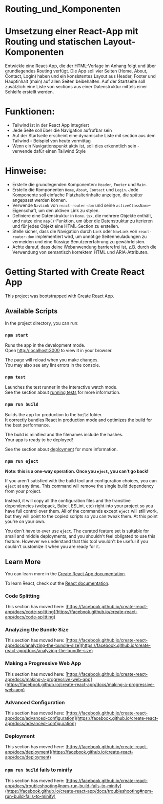 # Routing_und_Komponenten
# Umsetzung einer React-App mit Routing und statischen Layout-Komponenten

Entwickle eine React-App, die der HTML-Vorlage im Anhang folgt und über grundlegendes Routing verfügt. Die App soll vier Seiten (Home, About, Contact, Login) haben und ein konsistentes Layout aus Header, Footer und Hauptinhalt (main) auf allen Seiten beibehalten. Auf der Startseite soll zusätzlich eine Liste von sections aus einer Datenstruktur mittels einer Schleife erstellt werden.

# Funktionen:
- Tailwind ist in der React App integriert
- Jede Seite soll über die Navigation aufrufbar sein
- Auf der Startseite erscheint eine dynamische Liste mit section aus dem Tailwind - Beispiel von heute vormittag
- Wenn ein Navigationspunkt aktiv ist, soll dies erkenntlich sein - verwende dafür einen Tailwind Style
# Hinweise:
- Erstelle die grundlegenden Komponenten: `Header`, `Footer` und `Main`.
- Erstelle die Komponenten `Home`, `About`, `Contact` und `Login`. Jede Komponente soll einfache Platzhalterinhalte anzeigen, die später angepasst werden können.
- Verwende `NavLink` von `react-router-dom` und seine `activeClassName`-Eigenschaft, um den aktiven Link zu stylen.
- Definiere eine Datenstruktur in `Home.jsx`, die mehrere Objekte enthält, und nutze eine `map()`-Funktion, um über die Datenstruktur zu iterieren und für jedes Objekt eine HTML-Section zu erstellen.
- Stelle sicher, dass die Navigation durch `Link` oder `NavLink` von `react-router-dom` implementiert wird, um unnötige Seitenneuladungen zu vermeiden und eine flüssige Benutzererfahrung zu gewährleisten.
- Achte darauf, dass deine Webanwendung barrierefrei ist, z.B. durch die Verwendung von semantisch korrektem HTML und ARIA-Attributen.


# Getting Started with Create React App

This project was bootstrapped with [Create React App](https://github.com/facebook/create-react-app).

## Available Scripts

In the project directory, you can run:

### `npm start`

Runs the app in the development mode.\
Open [http://localhost:3000](http://localhost:3000) to view it in your browser.

The page will reload when you make changes.\
You may also see any lint errors in the console.

### `npm test`

Launches the test runner in the interactive watch mode.\
See the section about [running tests](https://facebook.github.io/create-react-app/docs/running-tests) for more information.

### `npm run build`

Builds the app for production to the `build` folder.\
It correctly bundles React in production mode and optimizes the build for the best performance.

The build is minified and the filenames include the hashes.\
Your app is ready to be deployed!

See the section about [deployment](https://facebook.github.io/create-react-app/docs/deployment) for more information.

### `npm run eject`

**Note: this is a one-way operation. Once you `eject`, you can't go back!**

If you aren't satisfied with the build tool and configuration choices, you can `eject` at any time. This command will remove the single build dependency from your project.

Instead, it will copy all the configuration files and the transitive dependencies (webpack, Babel, ESLint, etc) right into your project so you have full control over them. All of the commands except `eject` will still work, but they will point to the copied scripts so you can tweak them. At this point you're on your own.

You don't have to ever use `eject`. The curated feature set is suitable for small and middle deployments, and you shouldn't feel obligated to use this feature. However we understand that this tool wouldn't be useful if you couldn't customize it when you are ready for it.

## Learn More

You can learn more in the [Create React App documentation](https://facebook.github.io/create-react-app/docs/getting-started).

To learn React, check out the [React documentation](https://reactjs.org/).

### Code Splitting

This section has moved here: [https://facebook.github.io/create-react-app/docs/code-splitting](https://facebook.github.io/create-react-app/docs/code-splitting)

### Analyzing the Bundle Size

This section has moved here: [https://facebook.github.io/create-react-app/docs/analyzing-the-bundle-size](https://facebook.github.io/create-react-app/docs/analyzing-the-bundle-size)

### Making a Progressive Web App

This section has moved here: [https://facebook.github.io/create-react-app/docs/making-a-progressive-web-app](https://facebook.github.io/create-react-app/docs/making-a-progressive-web-app)

### Advanced Configuration

This section has moved here: [https://facebook.github.io/create-react-app/docs/advanced-configuration](https://facebook.github.io/create-react-app/docs/advanced-configuration)

### Deployment

This section has moved here: [https://facebook.github.io/create-react-app/docs/deployment](https://facebook.github.io/create-react-app/docs/deployment)

### `npm run build` fails to minify

This section has moved here: [https://facebook.github.io/create-react-app/docs/troubleshooting#npm-run-build-fails-to-minify](https://facebook.github.io/create-react-app/docs/troubleshooting#npm-run-build-fails-to-minify)
